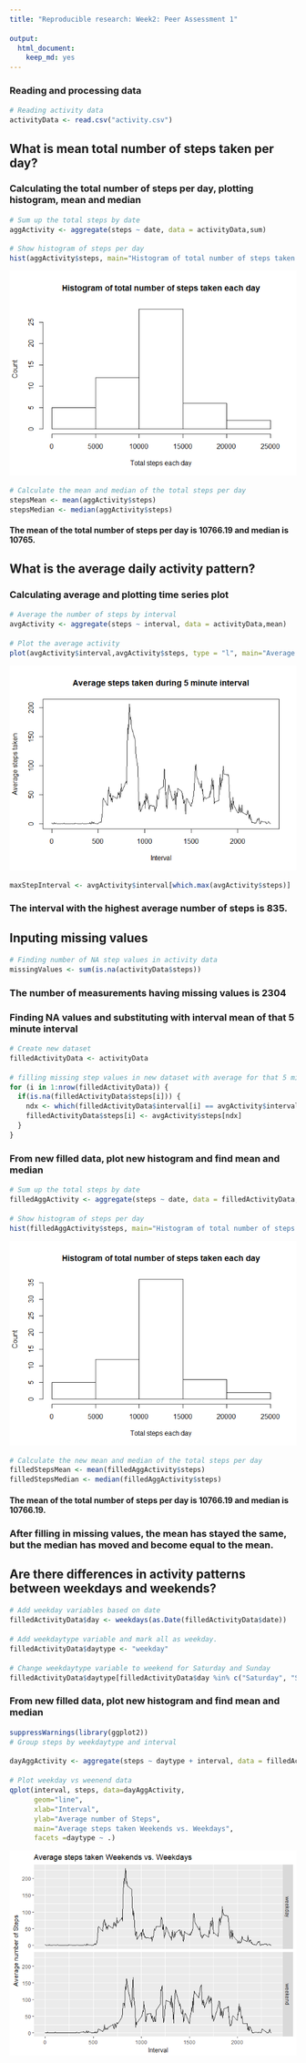 ```yaml
---
title: "Reproducible research: Week2: Peer Assessment 1"

output: 
  html_document: 
    keep_md: yes
---
```




### Reading and processing data

```r
# Reading activity data
activityData <- read.csv("activity.csv")
```


## What is mean total number of steps taken per day?

### Calculating the total number of steps per day, plotting histogram, mean and median

```r
# Sum up the total steps by date
aggActivity <- aggregate(steps ~ date, data = activityData,sum)

# Show histogram of steps per day
hist(aggActivity$steps, main="Histogram of total number of steps taken each day", xlab="Total steps each day", ylab="Count")
```

![](figures/unnamed-chunk-2-1.png)<!-- -->

```r
# Calculate the mean and median of the total steps per day
stepsMean <- mean(aggActivity$steps)
stepsMedian <- median(aggActivity$steps)
```
#### The mean of the total number of steps per day is 10766.19 and median is 10765.


## What is the average daily activity pattern?

### Calculating average and plotting time series plot


```r
# Average the number of steps by interval
avgActivity <- aggregate(steps ~ interval, data = activityData,mean)

# Plot the average activity
plot(avgActivity$interval,avgActivity$steps, type = "l", main="Average steps taken during 5 minute interval", xlab="Interval",ylab = "Average steps taken")
```

![](figures/unnamed-chunk-3-1.png)<!-- -->

```r
maxStepInterval <- avgActivity$interval[which.max(avgActivity$steps)]
```
### The interval with the highest average number of steps is 835.


## Inputing missing values

```r
# Finding number of NA step values in activity data
missingValues <- sum(is.na(activityData$steps))
```
### The number of measurements having missing values is 2304

### Finding NA values and substituting with interval mean of that 5 minute interval

```r
# Create new dataset
filledActivityData <- activityData

# filling missing step values in new dataset with average for that 5 minute interval
for (i in 1:nrow(filledActivityData)) {
  if(is.na(filledActivityData$steps[i])) {
    ndx <- which(filledActivityData$interval[i] == avgActivity$interval)
    filledActivityData$steps[i] <- avgActivity$steps[ndx]
  }
}
```

### From new filled data, plot new histogram and find mean and median

```r
# Sum up the total steps by date
filledAggActivity <- aggregate(steps ~ date, data = filledActivityData,sum)

# Show histogram of steps per day
hist(filledAggActivity$steps, main="Histogram of total number of steps taken each day", xlab="Total steps each day", ylab="Count")  
```

![](figures/unnamed-chunk-6-1.png)<!-- -->

```r
# Calculate the new mean and median of the total steps per day
filledStepsMean <- mean(filledAggActivity$steps)
filledStepsMedian <- median(filledAggActivity$steps)
```

#### The mean of the total number of steps per day is 10766.19 and median is 10766.19.

### After filling in missing values, the mean has stayed the same, but the median has moved and become equal to the mean.


## Are there differences in activity patterns between weekdays and weekends?

```r
# Add weekday variables based on date
filledActivityData$day <- weekdays(as.Date(filledActivityData$date))

# Add weekdaytype variable and mark all as weekday.
filledActivityData$daytype <- "weekday"

# Change weekdaytype variable to weekend for Saturday and Sunday
filledActivityData$daytype[filledActivityData$day %in% c("Saturday", "Sunday")] <- "weekend"
```

### From new filled data, plot new histogram and find mean and median

```r
suppressWarnings(library(ggplot2))
# Group steps by weekdaytype and interval

dayAggActivity <- aggregate(steps ~ daytype + interval, data = filledActivityData,mean)

# Plot weekday vs weenend data
qplot(interval, steps, data=dayAggActivity,
      geom="line",
      xlab="Interval",
      ylab="Average number of Steps",
      main="Average steps taken Weekends vs. Weekdays",
      facets =daytype ~ .)
```

![](figures/unnamed-chunk-8-1.png)<!-- -->
